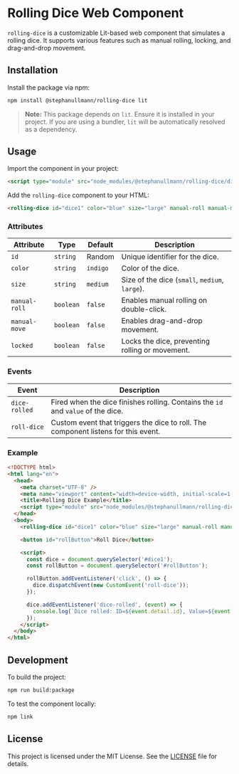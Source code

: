 # Rolling Dice Web Component

`rolling-dice` is a customizable Lit-based web component that simulates a rolling dice. It supports various features such as manual rolling, locking, and drag-and-drop movement.

## Installation

Install the package via npm:

```bash
npm install @stephanullmann/rolling-dice lit
```

> **Note:** This package depends on `lit`. Ensure it is installed in your project. If you are using a bundler, `lit` will be automatically resolved as a dependency.

## Usage

Import the component in your project:

```html
<script type="module" src="node_modules/@stephanullmann/rolling-dice/dist/index.js"></script>
```

Add the `rolling-dice` component to your HTML:

```html
<rolling-dice id="dice1" color="blue" size="large" manual-roll manual-move></rolling-dice>
```

### Attributes

| Attribute     | Type      | Default  | Description                                     |
| ------------- | --------- | -------- | ----------------------------------------------- |
| `id`          | `string`  | Random   | Unique identifier for the dice.                 |
| `color`       | `string`  | `indigo` | Color of the dice.                              |
| `size`        | `string`  | `medium` | Size of the dice (`small`, `medium`, `large`).  |
| `manual-roll` | `boolean` | `false`  | Enables manual rolling on double-click.         |
| `manual-move` | `boolean` | `false`  | Enables drag-and-drop movement.                 |
| `locked`      | `boolean` | `false`  | Locks the dice, preventing rolling or movement. |

### Events

| Event         | Description                                                                        |
| ------------- | ---------------------------------------------------------------------------------- |
| `dice-rolled` | Fired when the dice finishes rolling. Contains the `id` and `value` of the dice.   |
| `roll-dice`   | Custom event that triggers the dice to roll. The component listens for this event. |

### Example

```html
<!DOCTYPE html>
<html lang="en">
  <head>
    <meta charset="UTF-8" />
    <meta name="viewport" content="width=device-width, initial-scale=1.0" />
    <title>Rolling Dice Example</title>
    <script type="module" src="node_modules/@stephanullmann/rolling-dice/dist/index.js"></script>
  </head>
  <body>
    <rolling-dice id="dice1" color="blue" size="large" manual-roll manual-move></rolling-dice>

    <button id="rollButton">Roll Dice</button>

    <script>
      const dice = document.querySelector('#dice1');
      const rollButton = document.querySelector('#rollButton');

      rollButton.addEventListener('click', () => {
        dice.dispatchEvent(new CustomEvent('roll-dice'));
      });

      dice.addEventListener('dice-rolled', (event) => {
        console.log(`Dice rolled: ID=${event.detail.id}, Value=${event.detail.value}`);
      });
    </script>
  </body>
</html>
```

## Development

To build the project:

```bash
npm run build:package
```

To test the component locally:

```bash
npm link
```

## License

This project is licensed under the MIT License. See the [LICENSE](./LICENSE) file for details.
